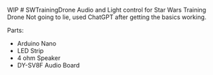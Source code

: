 WIP # SWTrainingDrone
Audio and Light control for Star Wars Training Drone
Not going to lie, used ChatGPT after getting the basics working.

Parts:

- Arduino Nano
- LED Strip
- 4 ohm Speaker
- DY-SV8F Audio Board
